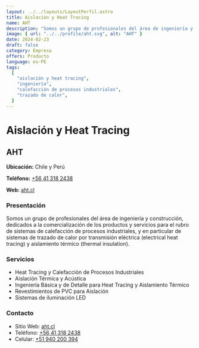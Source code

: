 ```yaml
---
layout: ../../layouts/LayoutPerfil.astro
title: Aislación y Heat Tracing
name: AHT
description: "Somos un grupo de profesionales del área de ingeniería y construcción, dedicados a la comercialización de los productos y servicios para el rubro de sistemas de calefacción de procesos industriales, y en particular de sistemas de trazado de calor por transmisión eléctrica (electrical heat tracing) y aislamiento térmico thermal insulation."
image: { url: "../../profile/aht.svg", alt: "AHT" }
date: 2024-02-23
draft: false
category: Empresa
offers: Producto
language: es-PE
tags:
  [
    "aislación y heat tracing",
    "ingeniería",
    "calefacción de procesos industriales",
    "trazado de calor",
  ]
---
```


# Aislación y Heat Tracing

## AHT

<div class="contacto">
  <p><b>Ubicación:</b> Chile y Perú</p>
  <p><b>Teléfono:</b> <a href="tel:+56413182438" title="+56413182438" target='_blank'>+56 41 318 2438</a></p>
  <p><b>Web:</b> <a href='https://aht.cl' title='aht.cl' target='_blank'>aht.cl</a></p>
</div>

### Presentación

Somos un grupo de profesionales del área de ingeniería y construcción, dedicados a la comercialización de los productos y servicios para el rubro de sistemas de calefacción de procesos industriales, y en particular de sistemas de trazado de calor por transmisión eléctrica (electrical heat tracing) y aislamiento térmico (thermal insulation).

### Servicios

- Heat Tracing y Calefacción de Procesos Industriales
- Aislación Térmica y Acústica
- Ingeniería Básica y de Detalle para Heat Tracing y Aislamiento Térmico
- Revestimientos de PVC para Aislación
- Sistemas de iluminación LED

### Contacto

- Sitio Web: <a href="https://aht.cl" title="aht.cl">aht.cl</a>
- Teléfono: <a href="tel:+56413182438" title="llamar al +56 413182438">+56 41 318 2438</a>
- Celular: <a href="tel:+51940200394" title="llamar al +51 940200394">+51 940 200 394</a>
